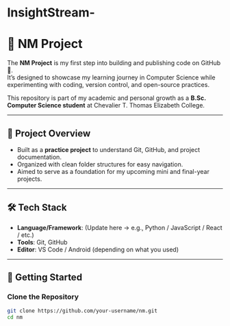 # InsightStream-
# 🌟 NM Project

The **NM Project** is my first step into building and publishing code on GitHub 🚀.  
It’s designed to showcase my learning journey in Computer Science while experimenting with coding, version control, and open-source practices.  

This repository is part of my academic and personal growth as a **B.Sc. Computer Science student** at Chevalier T. Thomas Elizabeth College.

---

## 📌 Project Overview
- Built as a **practice project** to understand Git, GitHub, and project documentation.  
- Organized with clean folder structures for easy navigation.  
- Aimed to serve as a foundation for my upcoming mini and final-year projects.  

---

## 🛠️ Tech Stack
- **Language/Framework**: (Update here → e.g., Python / JavaScript / React / etc.)
- **Tools**: Git, GitHub  
- **Editor**: VS Code / Android (depending on what you used)  

---

## 🚀 Getting Started

### Clone the Repository
```bash
git clone https://github.com/your-username/nm.git
cd nm
